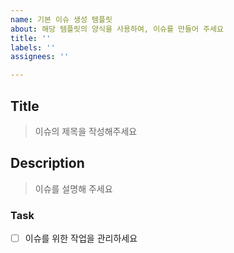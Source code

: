 ```yaml
---
name: 기본 이슈 생성 템플릿
about: 해당 템플릿의 양식을 사용하여, 이슈를 만들어 주세요
title: ''
labels: ''
assignees: ''

---
```


## Title
> 이슈의 제목을 작성해주세요

## Description
> 이슈를 설명해 주세요

### Task
- [ ] 이슈를 위한 작업을 관리하세요
